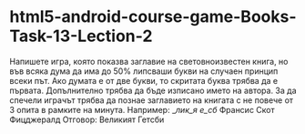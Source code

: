 # html5-android-course-game-Books-Task-13-Lection-2
Напишете игра, която показва заглавие на световноизвестен книга, но във всяка дума да има до 50% липсваши букви на случаен принцип всеки път. Ако думата е от две букви, то скритата буква трябва да е първата. Допълнително трябва да бъде изписано името на автора.  За да спечели играчът трябва да познае заглавието на книгата с не повече от 3 опита в рамките на минута.  Например:  __лик_я_ _e_сб_ Франсис Скот Фицджералд Отговор: Великият Гетсби
